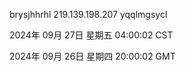 brysjhhrhl 219.139.198.207 yqqlmgsycl

2024年 09月 27日 星期五 04:00:02 CST

2024年 09月 26日 星期四 20:00:02 GMT

